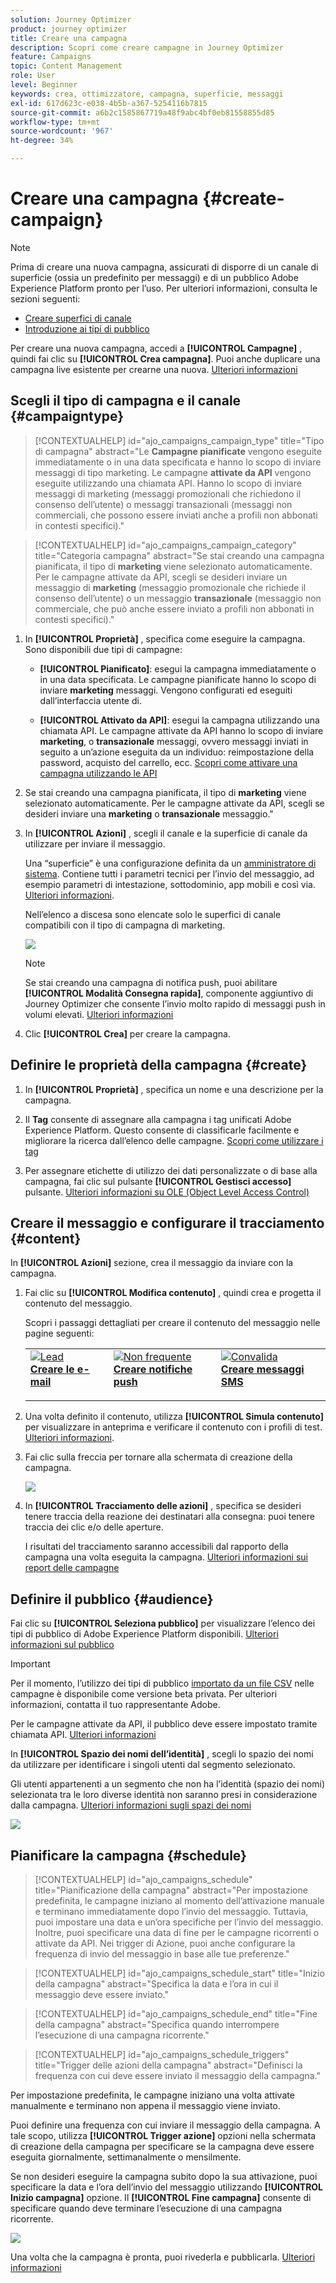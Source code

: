 ```yaml
---
solution: Journey Optimizer
product: journey optimizer
title: Creare una campagna
description: Scopri come creare campagne in Journey Optimizer
feature: Campaigns
topic: Content Management
role: User
level: Beginner
keywords: crea, ottimizzatore, campagna, superficie, messaggi
exl-id: 617d623c-e038-4b5b-a367-5254116b7815
source-git-commit: a6b2c1585867719a48f9abc4bf0eb81558855d85
workflow-type: tm+mt
source-wordcount: '967'
ht-degree: 34%

---
```


# Creare una campagna {#create-campaign}

>[!NOTE]
>
>Prima di creare una nuova campagna, assicurati di disporre di un canale di superficie (ossia un predefinito per messaggi) e di un pubblico Adobe Experience Platform pronto per l’uso. Per ulteriori informazioni, consulta le sezioni seguenti:
>
>* [Creare superfici di canale](../configuration/channel-surfaces.md)
>* [Introduzione ai tipi di pubblico](../audience/about-audiences.md)

Per creare una nuova campagna, accedi a **[!UICONTROL Campagne]** , quindi fai clic su **[!UICONTROL Crea campagna]**. Puoi anche duplicare una campagna live esistente per crearne una nuova. [Ulteriori informazioni](modify-stop-campaign.md#duplicate)

## Scegli il tipo di campagna e il canale {#campaigntype}

>[!CONTEXTUALHELP]
>id="ajo_campaigns_campaign_type"
>title="Tipo di campagna"
>abstract="Le **Campagne pianificate** vengono eseguite immediatamente o in una data specificata e hanno lo scopo di inviare messaggi di tipo marketing. Le campagne **attivate da API** vengono eseguite utilizzando una chiamata API. Hanno lo scopo di inviare messaggi di marketing (messaggi promozionali che richiedono il consenso dell’utente) o messaggi transazionali (messaggi non commerciali, che possono essere inviati anche a profili non abbonati in contesti specifici)."

>[!CONTEXTUALHELP]
>id="ajo_campaigns_campaign_category"
>title="Categoria campagna"
>abstract="Se stai creando una campagna pianificata, il tipo di **marketing** viene selezionato automaticamente. Per le campagne attivate da API, scegli se desideri inviare un messaggio di **marketing** (messaggio promozionale che richiede il consenso dell’utente) o un messaggio **transazionale** (messaggio non commerciale, che può anche essere inviato a profili non abbonati in contesti specifici)."

1. In **[!UICONTROL Proprietà]** , specifica come eseguire la campagna. Sono disponibili due tipi di campagne:

   * **[!UICONTROL Pianificato]**: esegui la campagna immediatamente o in una data specificata. Le campagne pianificate hanno lo scopo di inviare **marketing** messaggi. Vengono configurati ed eseguiti dall’interfaccia utente di.

   * **[!UICONTROL Attivato da API]**: esegui la campagna utilizzando una chiamata API. Le campagne attivate da API hanno lo scopo di inviare **marketing**, o **transazionale** messaggi, ovvero messaggi inviati in seguito a un’azione eseguita da un individuo: reimpostazione della password, acquisto del carrello, ecc. [Scopri come attivare una campagna utilizzando le API](api-triggered-campaigns.md)

1. Se stai creando una campagna pianificata, il tipo di **marketing** viene selezionato automaticamente. Per le campagne attivate da API, scegli se desideri inviare una **marketing** o **transazionale** messaggio.&quot;

1. In **[!UICONTROL Azioni]** , scegli il canale e la superficie di canale da utilizzare per inviare il messaggio.

   Una “superficie” è una configurazione definita da un [amministratore di sistema](../start/path/administrator.md). Contiene tutti i parametri tecnici per l’invio del messaggio, ad esempio parametri di intestazione, sottodominio, app mobili e così via. [Ulteriori informazioni](../configuration/channel-surfaces.md).

   Nell’elenco a discesa sono elencate solo le superfici di canale compatibili con il tipo di campagna di marketing.

   ![](assets/create-campaign-action.png)

   >[!NOTE]
   >
   >Se stai creando una campagna di notifica push, puoi abilitare **[!UICONTROL Modalità Consegna rapida]**, componente aggiuntivo di Journey Optimizer che consente l’invio molto rapido di messaggi push in volumi elevati. [Ulteriori informazioni](../push/create-push.md#rapid-delivery)

1. Clic **[!UICONTROL Crea]** per creare la campagna.

## Definire le proprietà della campagna {#create}

1. In **[!UICONTROL Proprietà]** , specifica un nome e una descrizione per la campagna.

   <!--To test the content of your message, toggle the **[!UICONTROL Content experiment]** option on. This allows you to test multiple variables of a delivery on populations samples, in order to define which treatment has the biggest impact on the targeted population.[Learn more about content experiment](../campaigns/content-experiment.md).-->

1. Il **Tag** consente di assegnare alla campagna i tag unificati Adobe Experience Platform. Questo consente di classificarle facilmente e migliorare la ricerca dall’elenco delle campagne. [Scopri come utilizzare i tag](../start/search-filter-categorize.md#tags)

1. Per assegnare etichette di utilizzo dei dati personalizzate o di base alla campagna, fai clic sul pulsante **[!UICONTROL Gestisci accesso]** pulsante. [Ulteriori informazioni su OLE (Object Level Access Control)](../administration/object-based-access.md)

## Creare il messaggio e configurare il tracciamento {#content}

In **[!UICONTROL Azioni]** sezione, crea il messaggio da inviare con la campagna.

1. Fai clic su **[!UICONTROL Modifica contenuto]** , quindi crea e progetta il contenuto del messaggio.

   Scopri i passaggi dettagliati per creare il contenuto del messaggio nelle pagine seguenti:

   <table style="table-layout:fixed">
    <tr style="border: 0;">
    <td>
    <a href="../email/create-email.md">
    <img alt="Lead" src="../assets/do-not-localize/email.jpg">
    </a>
    <div><a href="../email/create-email.md"><strong>Creare le e-mail</strong>
    </div>
    <p>
    </td>
    <td>
    <a href="../push/create-push.md">
      <img alt="Non frequente" src="../assets/do-not-localize/push.jpg">
    </a>
    <div>
    <a href="../push/create-push.md"><strong>Creare notifiche push</strong></a>
    </div>
    <p>
    </td>
    <td>
    <a href="../sms/create-sms.md">
      <img alt="Convalida" src="../assets/do-not-localize/sms.jpg">
    </a>
    <div>
    <a href="../sms/create-sms.md"><strong>Creare messaggi SMS</strong></a>
    </div>
    <p>
    </td>
    </tr>
    </table>

1. Una volta definito il contenuto, utilizza **[!UICONTROL Simula contenuto]** per visualizzare in anteprima e verificare il contenuto con i profili di test. [Ulteriori informazioni](../content-management/preview-test.md).

1. Fai clic sulla freccia per tornare alla schermata di creazione della campagna.

   ![](assets/create-campaign-design.png)

1. In **[!UICONTROL Tracciamento delle azioni]** , specifica se desideri tenere traccia della reazione dei destinatari alla consegna: puoi tenere traccia dei clic e/o delle aperture.

   I risultati del tracciamento saranno accessibili dal rapporto della campagna una volta eseguita la campagna. [Ulteriori informazioni sui report delle campagne](../reports/campaign-global-report.md)

## Definire il pubblico {#audience}

Fai clic su **[!UICONTROL Seleziona pubblico]** per visualizzare l’elenco dei tipi di pubblico di Adobe Experience Platform disponibili. [Ulteriori informazioni sul pubblico](../audience/about-audiences.md)

>[!IMPORTANT]
>
>Per il momento, l’utilizzo dei tipi di pubblico [importato da un file CSV](https://experienceleague.adobe.com/docs/experience-platform/segmentation/ui/overview.html#import-audience) nelle campagne è disponibile come versione beta privata. Per ulteriori informazioni, contatta il tuo rappresentante Adobe.
>
>Per le campagne attivate da API, il pubblico deve essere impostato tramite chiamata API. [Ulteriori informazioni](api-triggered-campaigns.md)

In **[!UICONTROL Spazio dei nomi dell’identità]** , scegli lo spazio dei nomi da utilizzare per identificare i singoli utenti dal segmento selezionato.

Gli utenti appartenenti a un segmento che non ha l’identità (spazio dei nomi) selezionata tra le loro diverse identità non saranno presi in considerazione dalla campagna. [Ulteriori informazioni sugli spazi dei nomi](../event/about-creating.md#select-the-namespace)

![](assets/create-campaign-namespace.png)

<!--If you are are creating an API-triggered campaign, the **[!UICONTROL cURL request]** section allows you to retrieve the **[!UICONTROL Campaign ID]** to use in the API call. [Learn more](api-triggered-campaigns.md)-->

## Pianificare la campagna {#schedule}

>[!CONTEXTUALHELP]
>id="ajo_campaigns_schedule"
>title="Pianificazione della campagna"
>abstract="Per impostazione predefinita, le campagne iniziano al momento dell’attivazione manuale e terminano immediatamente dopo l’invio del messaggio. Tuttavia, puoi impostare una data e un’ora specifiche per l’invio del messaggio. Inoltre, puoi specificare una data di fine per le campagne ricorrenti o attivate da API. Nei trigger di Azione, puoi anche configurare la frequenza di invio del messaggio in base alle tue preferenze."

>[!CONTEXTUALHELP]
>id="ajo_campaigns_schedule_start"
>title="Inizio della campagna"
>abstract="Specifica la data e l’ora in cui il messaggio deve essere inviato."

>[!CONTEXTUALHELP]
>id="ajo_campaigns_schedule_end"
>title="Fine della campagna"
>abstract="Specifica quando interrompere l’esecuzione di una campagna ricorrente."

>[!CONTEXTUALHELP]
>id="ajo_campaigns_schedule_triggers"
>title="Trigger delle azioni della campagna"
>abstract="Definisci la frequenza con cui deve essere inviato il messaggio della campagna."

Per impostazione predefinita, le campagne iniziano una volta attivate manualmente e terminano non appena il messaggio viene inviato.

Puoi definire una frequenza con cui inviare il messaggio della campagna. A tale scopo, utilizza **[!UICONTROL Trigger azione]** opzioni nella schermata di creazione della campagna per specificare se la campagna deve essere eseguita giornalmente, settimanalmente o mensilmente.

Se non desideri eseguire la campagna subito dopo la sua attivazione, puoi specificare la data e l’ora dell’invio del messaggio utilizzando **[!UICONTROL Inizio campagna]** opzione. Il **[!UICONTROL Fine campagna]** consente di specificare quando deve terminare l’esecuzione di una campagna ricorrente.

![](assets/create-campaign-schedule.png)

Una volta che la campagna è pronta, puoi rivederla e pubblicarla. [Ulteriori informazioni](review-activate-campaign.md)
